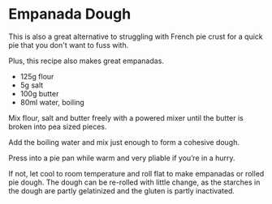 Empanada Dough
==============

This is also a great alternative to struggling with French pie crust for a quick pie that you don't want to fuss with.

Plus, this recipe also makes great empanadas.

- 125g flour
- 5g salt
- 100g butter
- 80ml water, boiling

Mix flour, salt and butter freely with a powered mixer until the butter is broken into pea sized pieces.

Add the boiling water and mix just enough to form a cohesive dough.

Press into a pie pan while warm and very pliable if you’re in a hurry.

If not, let cool to room temperature and roll flat to make empanadas or rolled pie dough. The dough can be re-rolled with little change, as the starches in the dough are partly gelatinized and the gluten is partly inactivated.